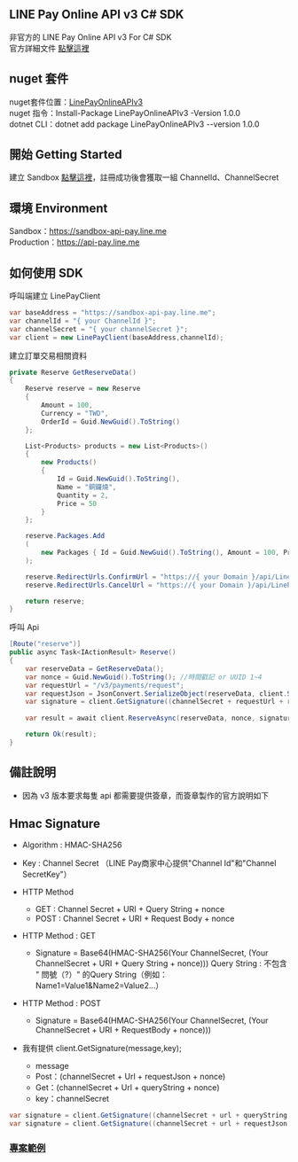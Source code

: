 ## LINE Pay Online API v3 C# SDK
非官方的 LINE Pay Online API v3 For C# SDK <br>
官方詳細文件 [點擊這裡](https://pay.line.me/jp/developers/apis/onlineApis?locale=zh_TW)

## nuget 套件
nuget套件位置：[LinePayOnlineAPIv3](https://www.nuget.org/packages/LinePayOnlineAPIv3/) <br>
nuget 指令：Install-Package LinePayOnlineAPIv3 -Version 1.0.0 <br>
dotnet CLI：dotnet add package LinePayOnlineAPIv3 --version 1.0.0


## 開始 Getting Started
建立 Sandbox [點擊這裡](https://pay.line.me/jp/developers/techsupport/sandbox/creation?locale=zh_TW)，註冊成功後會獲取一組 ChannelId、ChannelSecret <br>

## 環境 Environment
Sandbox：https://sandbox-api-pay.line.me <br>
Production：https://api-pay.line.me <br>

## 如何使用 SDK


呼叫端建立 LinePayClient
```csharp
var baseAddress = "https://sandbox-api-pay.line.me";
var channelId = "{ your ChannelId }";
var channelSecret = "{ your channelSecret }";
var client = new LinePayClient(baseAddress,channelId);
```


建立訂單交易相關資料
```csharp
private Reserve GetReserveData()
{
    Reserve reserve = new Reserve
    {
        Amount = 100,
        Currency = "TWD",
        OrderId = Guid.NewGuid().ToString()
    };

    List<Products> products = new List<Products>()
    {
        new Products()
        {
            Id = Guid.NewGuid().ToString(),
            Name = "銅鑼燒",
            Quantity = 2,
            Price = 50
        }
    };

    reserve.Packages.Add
    (
        new Packages { Id = Guid.NewGuid().ToString(), Amount = 100, Products = products }
    );

    reserve.RedirectUrls.ConfirmUrl = "https://{ your Domain }/api/LinePay/confirm";
    reserve.RedirectUrls.CancelUrl = "https://{ your Domain }/api/LinePay/cancel";

    return reserve;
}
```

呼叫 Api
```csharp
[Route("reserve")]
public async Task<IActionResult> Reserve()
{
    var reserveData = GetReserveData();
    var nonce = Guid.NewGuid().ToString(); //時間戳記 or UUID 1~4
    var requestUrl = "/v3/payments/request";
    var requestJson = JsonConvert.SerializeObject(reserveData, client.SerializerSettings);
    var signature = client.GetSignature((channelSecret + requestUrl + requestJson + nonce), channelSecret);
  
    var result = await client.ReserveAsync(reserveData, nonce, signature);

    return Ok(result);
}
```

## 備註說明

* 因為 v3 版本要求每隻 api 都需要提供簽章，而簽章製作的官方說明如下

## Hmac Signature
* Algorithm : HMAC-SHA256
* Key : Channel Secret （LINE Pay商家中心提供"Channel Id"和"Channel SecretKey"）
* HTTP Method
  * GET : Channel Secret + URI + Query String + nonce
  * POST : Channel Secret + URI + Request Body + nonce
  
* HTTP Method : GET
  * Signature = Base64(HMAC-SHA256(Your ChannelSecret, (Your ChannelSecret + URI + Query String + nonce))) Query String : 不包含 " 問號（?）" 的Query String（例如：Name1=Value1&Name2=Value2...）
  
* HTTP Method : POST
  * Signature = Base64(HMAC-SHA256(Your ChannelSecret, (Your ChannelSecret + URI + RequestBody + nonce)))
 
* 我有提供 client.GetSignature(message,key);
  * message
   * Post：(channelSecret + Url + requestJson + nonce)
   * Get：(channelSecret + Url + queryString + nonce)
  * key：channelSecret
```csharp
var signature = client.GetSignature((channelSecret + url + queryString + nonce), channelSecret); //Get
var signature = client.GetSignature((channelSecret + url + requestJson + nonce), channelSecret); //Post
```

### [專案範例](https://github.com/MickeyShiue/LinePayOnlineAPI-SDK/tree/master/LinePayEC.WebApi.DotNetCore)
